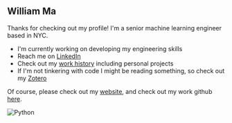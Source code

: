 ## William Ma

Thanks for checking out my profile! I'm a senior machine learning engineer based in NYC.

- I'm currently working on developing my engineering skills
- Reach me on [LinkedIn](https://www.linkedin.com/in/williammaucla)
- Check out my [work history](https://wmaucla.github.io/) including personal projects
- If I'm not tinkering with code I might be reading something, so check out my [Zotero](https://www.zotero.org/groups/2583428/williams_reading_list/library)

Of course, please check out my [website](https://www.zhengweima.com/), and check out my work github [here](https://github.com/willmashipt).

![Python](https://img.shields.io/badge/python-3670A0?style=for-the-badge&logo=python&logoColor=ffdd54)
